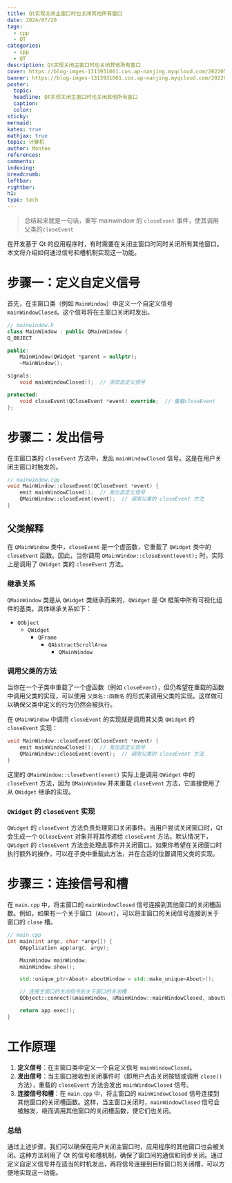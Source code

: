 ```yaml
---
title: Qt实现关闭主窗口时也关闭其他所有窗口
date: 2024/07/20
tags:
  - cpp
  - QT
categories:
  - cpp
  - QT
description: Qt实现关闭主窗口时也关闭其他所有窗口
cover: https://blog-imges-1313931661.cos.ap-nanjing.myqcloud.com/20220530203948_dd1b1.gif
banner: https://blog-imges-1313931661.cos.ap-nanjing.myqcloud.com/20220530203948_dd1b1.gif
poster:
  topic: 
  headline: Qt实现关闭主窗口时也关闭其他所有窗口
  caption: 
  color: 
sticky: 
mermaid: 
katex: true
mathjax: true
topic: 计算机
author: Montee
references: 
comments: 
indexing: 
breadcrumb: 
leftbar: 
rightbar: 
h1: 
type: tech
---
```


> 总结起来就是一句话，重写 mainwindow 的 `closeEvent` 事件，使其调用父类的`closeEvent`


在开发基于 Qt 的应用程序时，有时需要在关闭主窗口时同时关闭所有其他窗口。本文将介绍如何通过信号和槽机制实现这一功能。

# 步骤一：定义自定义信号

首先，在主窗口类（例如 `MainWindow`）中定义一个自定义信号 `mainWindowClosed`。这个信号将在主窗口关闭时发出。

```cpp
// mainwindow.h
class MainWindow : public QMainWindow {
Q_OBJECT

public:
    MainWindow(QWidget *parent = nullptr);
    ~MainWindow();

signals:
    void mainWindowClosed();  // 添加自定义信号

protected:
    void closeEvent(QCloseEvent *event) override;  // 重载closeEvent
};
```

# 步骤二：发出信号

在主窗口类的 `closeEvent` 方法中，发出 `mainWindowClosed` 信号。这是在用户关闭主窗口时触发的。

```cpp
// mainwindow.cpp
void MainWindow::closeEvent(QCloseEvent *event) {
    emit mainWindowClosed();  // 发出自定义信号
    QMainWindow::closeEvent(event);  // 调用父类的 closeEvent 方法
}
```

## 父类解释

在 `QMainWindow` 类中，`closeEvent` 是一个虚函数，它重载了 `QWidget` 类中的 `closeEvent` 函数。因此，当你调用 `QMainWindow::closeEvent(event);` 时，实际上是调用了 `QWidget` 类的 `closeEvent` 方法。

### 继承关系

`QMainWindow` 类是从 `QWidget` 类继承而来的，`QWidget` 是 Qt 框架中所有可视化组件的基类。具体继承关系如下：

- `QObject`
  - `QWidget`
    - `QFrame`
      - `QAbstractScrollArea`
        - `QMainWindow`

### 调用父类的方法

当你在一个子类中重载了一个虚函数（例如 `closeEvent`），但仍希望在重载的函数中调用父类的实现，可以使用 `父类名::函数名` 的形式来调用父类的实现。这样做可以确保父类中定义的行为仍然会被执行。

在 `QMainWindow` 中调用 `closeEvent` 的实现就是调用其父类 `QWidget` 的 `closeEvent` 实现：

```cpp
void MainWindow::closeEvent(QCloseEvent *event) {
    emit mainWindowClosed();  // 发出自定义信号
    QMainWindow::closeEvent(event);  // 调用父类的 closeEvent 方法
}
```

这里的 `QMainWindow::closeEvent(event)` 实际上是调用 `QWidget` 中的 `closeEvent` 方法，因为 `QMainWindow` 并未重载 `closeEvent` 方法，它直接使用了从 `QWidget` 继承的实现。

### `QWidget` 的 `closeEvent` 实现

`QWidget` 的 `closeEvent` 方法负责处理窗口关闭事件。当用户尝试关闭窗口时，Qt 会生成一个 `QCloseEvent` 对象并将其传递给 `closeEvent` 方法。默认情况下，`QWidget` 的 `closeEvent` 方法会处理此事件并关闭窗口。如果你希望在关闭窗口时执行额外的操作，可以在子类中重载此方法，并在合适的位置调用父类的实现。


# 步骤三：连接信号和槽

在 `main.cpp` 中，将主窗口的 `mainWindowClosed` 信号连接到其他窗口的关闭槽函数。例如，如果有一个关于窗口（`About`），可以将主窗口的关闭信号连接到关于窗口的 `close` 槽。

```cpp
// main.cpp
int main(int argc, char *argv[]) {
    QApplication app(argc, argv);

    MainWindow mainWindow;
    mainWindow.show();

    std::unique_ptr<About> aboutWindow = std::make_unique<About>();

    // 连接主窗口的关闭信号到关于窗口的关闭槽
    QObject::connect(&mainWindow, &MainWindow::mainWindowClosed, aboutWindow.get(), &QWidget::close);

    return app.exec();
}
```

# 工作原理

1. **定义信号**：在主窗口类中定义一个自定义信号 `mainWindowClosed`。
2. **发出信号**：当主窗口接收到关闭事件时（即用户点击关闭按钮或调用 `close()` 方法），重载的 `closeEvent` 方法会发出 `mainWindowClosed` 信号。
3. **连接信号和槽**：在 `main.cpp` 中，将主窗口的 `mainWindowClosed` 信号连接到其他窗口的关闭槽函数。这样，当主窗口关闭时，`mainWindowClosed` 信号会被触发，继而调用其他窗口的关闭槽函数，使它们也关闭。

### 总结

通过上述步骤，我们可以确保在用户关闭主窗口时，应用程序的其他窗口也会被关闭。这种方法利用了 Qt 的信号和槽机制，确保了窗口间的通信和同步关闭。通过定义自定义信号并在适当的时机发出，再将信号连接到目标窗口的关闭槽，可以方便地实现这一功能。